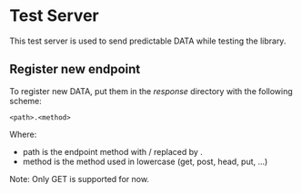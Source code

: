# Test Server

This test server is used to send predictable DATA while testing the library.

## Register new endpoint

To register new DATA, put them in the *response* directory with the following scheme:

`<path>.<method>`

Where:
  * path is the endpoint method with / replaced by .
  * method is the method used in lowercase (get, post, head, put, ...)

Note: Only GET is supported for now.
